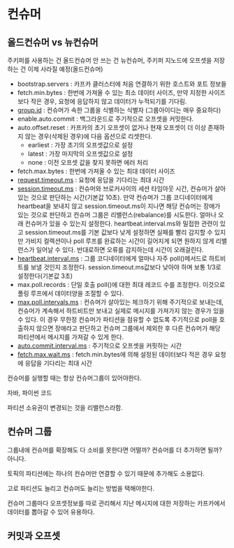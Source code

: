 # 컨슈머

## 올드컨슈머 vs 뉴컨슈머

주키퍼를 사용하는 건 올드컨슈머 안 쓰는 건 뉴컨슈머, 주키퍼 지노드에 오프셋을 저장하는 건 이제 사라질 예정(올드컨슈머)

- bootstrap.servers : 카프카 클러스터에 처음 연결하기 위한 호스트와 포트 정보들
- fetch.min.bytes : 한번에 가져올 수 있는 최소 데이터 사이즈, 만약 지정한 사이즈보다 작은 경우, 요청에 응답하지 않고 데이터가 누적되기를 기다림.
- [group.id](http://group.id) : 컨슈머가 속한 그룹을 식별하는 식별자 (그룹아이디는 매우 중요하다)
- enable.auto.commit : 백그라운드로 주기적으로 오프셋을 커밋한다.
- auto.offset.reset : 카프카의 초기 오프셋이 없거나 현재 오프셋이 더 이상 존재하지 않는 경우(삭제된 경우)에 다음 옵션으로 리셋한다.
    - earliest : 가장 초기의 오프셋값으로 설정
    - latest : 가장 마지막의 오프셋값으로 설정
    - none : 이전 오프셋 값을 찾지 못하면 에러 처리
- fetch.max.bytes : 한번에 가져올 수 있는 최대 데이터 사이즈
- [request.timeout.ms](http://request.timeout.ms) : 요청에 응답을 기다리는 최대 시간
- [session.timeout.ms](http://session.timeout.ms) : 컨슈머와 브로커사이의 세션 타임아웃 시간, 컨슈머가 살아있는 것으로 판단하는 시간(기본값 10초). 만약 컨슈머가 그룹 코디네이터에게 heartbeat을 보내지 않고 session.timeout.ms이 지나면 해당 컨슈머는 장애가 있는 것으로 판단하고 컨슈머 그룹은 리밸런스(rebalance)를 시도한다. 얼마나 오래 컨슈머가 있을 수 있는지 설정한다. heartbeat.interval.ms와 밀접한 관련이 있고 session.timeout.ms를 기본 값보다 낮게 설정하면 실패를 빨리 감지할 수 있지만 가비지 컬렉션이나 poll 루프를 완료하는 시간이 길어지게 되면 원하지 않게 리밸런스가 일어날 수 있다. 반대로하면 오류를 감지하는데 시간이 오래걸린다.
- [heartbeat.interval.ms](http://heartbeat.interval.ms) : 그룹 코디네이터에게 얼마나 자주 poll()메서드로 하트비트를 보낼 것인지 조정한다. session.timeout.ms값보다 낮아야 하며 보통 1/3로 설정한다(기본값 3초)
- max.poll.records : 단일 호출 poll()에 대한 최대 레코드 수를 조정한다. 이것으로 폴링 루프에서 데이터양을 조절할 수 있다.
- [max.poll.intervals.ms](http://max.poll.intervals.ms) : 컨슈머가 살아있는 체크하기 위해 주기적으로 보내는데, 컨슈머가 계속해서 하트비트만 보내고 실제로 메시지를 가져가지 않는 경우가 있을 수 있다. 이 경우 무한정 컨슈머가 파티션을 점유할 수 없도록 주기적으로 poll을 호출하지 않으면 장애라고 판단하고 컨슈머 그룹에서 제외한 후 다른 컨슈머가 해당 파티션에서 메시지를 가져갈 수 있게 한다.
- [auto.commit.interval.ms](http://auto.commit.interval.ms) : 주기적으로 오프셋을 커핏하는 시간
- [fetch.max.wait.ms](http://fetch.max.wait.ms) : fetch.min.bytes에 의해 설정된 데이터보다 적은 경우 요청에 응답을 기다리는 최대 시간

컨슈머를 실행할 때는 항상 컨슈머그룹이 있어야한다.

자바, 파이썬 코드

파티션 소유권이 변경되는 것을 리밸런스라함.

## 컨슈머 그룹

그룹내에 컨슈머를 확장해도 다 소비를 못한다면 어떨까? 컨슈머를 더 추가하면 될까? 아니다.

토픽의 파티션에는 하나의 컨슈머만 연결할 수 있기 때문에 추가해도 소용없다.

고로 파티션도 늘리고 컨슈머도 늘리는 방법을 택해야한다.

컨슈머 그룹마다 오프셋정보를 따로 관리해서 지난 메시지에 대한 저장하는 카프카에서 데이터를 뽑아갈 수 있어 유용하다.

## 커밋과 오프셋
